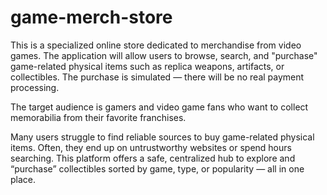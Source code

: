 # game-merch-store
This is a specialized online store dedicated to merchandise from video games. The application will allow users to browse, search, and "purchase" game-related physical items such as replica weapons, artifacts, or collectibles. The purchase is simulated — there will be no real payment processing.

The target audience is gamers and video game fans who want to collect memorabilia from their favorite franchises.

Many users struggle to find reliable sources to buy game-related physical items. Often, they end up on untrustworthy websites or spend hours searching. This platform offers a safe, centralized hub to explore and “purchase” collectibles sorted by game, type, or popularity — all in one place.
